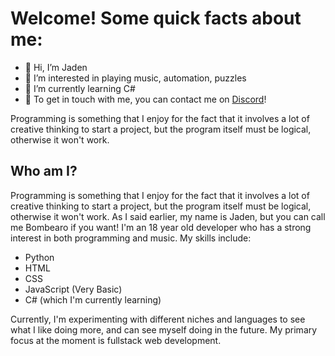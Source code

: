 # Welcome! Some quick facts about me:
- 👋 Hi, I’m Jaden
- 👀 I’m interested in playing music, automation, puzzles
- 🌱 I’m currently learning C#
- 💞 To get in touch with me, you can contact me on [Discord](https://discordapp.com/users/95461045954412544)! 


Programming is something that I enjoy for the fact that it involves a lot of creative thinking to start a project, but the program itself must be logical, otherwise it won't work.
## Who am I?

Programming is something that I enjoy for the fact that it involves a lot of creative thinking to start a project, but the program itself must be logical, otherwise it won't work.
As I said earlier, my name is Jaden, but you can call me Bombearo if you want! I'm an 18 year old developer who has a strong interest in both programming and music. My skills include:
- Python
- HTML
- CSS
- JavaScript (Very Basic)
- C# (which I'm currently learning)

Currently, I'm experimenting with different niches and languages to see what I like doing more, and can see myself doing in the future. My primary focus at the moment is fullstack web development.

<!---
Bombearo/Bombearo is a ✨ special ✨ repository because its `README.md` (this file) appears on your GitHub profile.
You can click the Preview link to take a look at your changes.
--->
